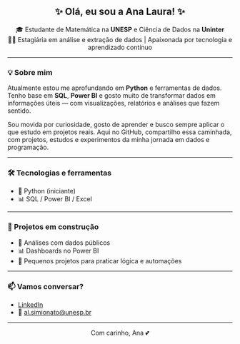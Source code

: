 <h2 align="center">✨ Olá, eu sou a Ana Laura! ✨</h2>

<p align="center">
  🎓 Estudante de Matemática na <strong>UNESP</strong> e Ciência de Dados na <strong>Uninter</strong><br>
  👩‍💻 Estagiária em análise e extração de dados | Apaixonada por tecnologia e aprendizado contínuo<br>
</p>

---

### 💡 Sobre mim

Atualmente estou me aprofundando em **Python** e ferramentas de dados. Tenho base em **SQL**, **Power BI** e gosto muito de transformar dados em informações úteis — com visualizações, relatórios e análises que fazem sentido.

Sou movida por curiosidade, gosto de aprender e busco sempre aplicar o que estudo em projetos reais. Aqui no GitHub, compartilho essa caminhada, com projetos, estudos e experimentos da minha jornada em dados e programação.

---

### 🛠️ Tecnologias e ferramentas

- 🐍 Python (iniciante)
- 📊 SQL / Power BI / Excel

---

### 🌸 Projetos em construção

- 📘 Análises com dados públicos
- 📊 Dashboards no Power BI
- 🧠 Pequenos projetos para praticar lógica e automações

---

### 📫 Vamos conversar?

- [LinkedIn](https://br.linkedin.com/in/alsimionato)
- 📩 al.simionato@unesp.br

---

<p align="center">
  Com carinho, Ana 💕
</p>
